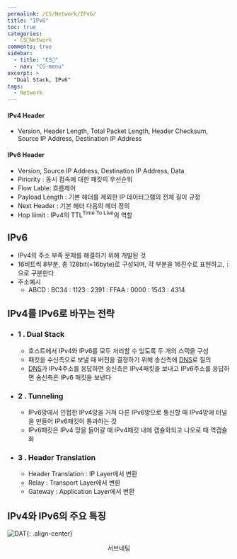 ```yaml
---
permalink: /CS/Network/IPv6/
title: "IPv6"
toc: true
categories:
  - CS🐰Network
comments: true
sidebar:
  - title: "CS🐰"
  - nav: "CS-menu"
excerpt: >
  "Dual Stack, IPv6"
tags:
  - Network
---
```



#### IPv4 Header
- Version, Header Length, Total Packet Length, Header Checksum, Source IP Address, Destination IP Address

#### IPv6 Header
- Version, Source IP Address, Destination IP Address, Data
- Piriority : 동시 접속에 대한 패킷의 우선순위
- Flow Lable: 흐름제어
- Payload Length : 기본 헤더를 제외한 IP 데이터그램의 전체 길이 규정
- Next Header : 기본 헤더 다음의 헤더 정의
- Hop liimit : IPv4의 TTL<sup>Time To Live</sup>의 역할


## IPv6
- IPv4의 주소 부족 문제를 해결하기 위해 개발된 것
- 16비트씩 8부분, 총 128bit(=16byte)로 구성되며, 각 부분을 16진수로 표현하고, `:`으로 구분한다
- 주소예시
  - ABCD : BC34 : 1123 : 2391 : FFAA : 0000 : 1543 : 4314

## IPv4를 IPv6로 바꾸는 전략
- ### 1 . Dual Stack
  - 호스트에서 IPv4와 IPv6를 모두 처리할 수 있도록 두 개의 스택을 구성
  - 패킷을 수신측으로 보낼 때 버전을 결정하기 위해 송신측에 [DNS](https://chanyoung-dev.github.io/CS/Network/TCPIP/#2-비연결형--udp)로 질의
  - [DNS](https://chanyoung-dev.github.io/CS/Network/TCPIP/#2-비연결형--udp)가 IPv4주소를 응답하면 송신측은 IPv4패킷을 보내고 IPv6주소를 응답하면 송신측은 IPv6 패킷을 보낸다
- ### 2 . Tunneling
  - IPv6망에서 인접한 IPv4망을 거쳐 다른 IPv6망으로 통신할 때 IPv4망에 터널을 만들어 IPv6패킷이 통과하는 것
  - IPv6패킷은 IPv4 망을 들어갈 때 IPv4패킷 내에 캡슐화되고 나오로 때 역캡슐화
- ### 3 . Header Translation
  - Header Translation : IP Layer에서 변환
  - Relay : Transport Layer에서 변환
  - Gateway : Application Layer에서 변환

## IPv4와 IPv6의 주요 특징
![DAT]({{site.baseurl}}/assets/images/CS/IPv6.jpg){: .align-center}
<figcaption align="center">서브네팅</figcaption>